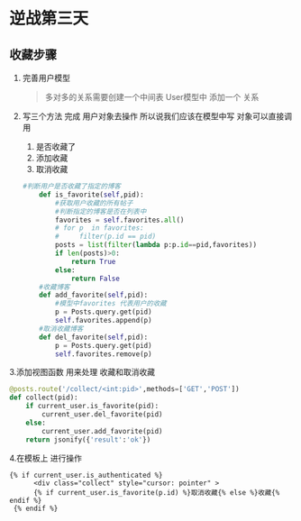 # 逆战第三天  

## 收藏步骤  

1. 完善用户模型   

   > 多对多的关系需要创建一个中间表    User模型中 添加一个 关系 

2. 写三个方法 完成   用户对象去操作 所以说我们应该在模型中写  对象可以直接调用

   1. 是否收藏了  
   2. 添加收藏 
   3. 取消收藏 

   ```python
   #判断用户是否收藏了指定的博客
       def is_favorite(self,pid):
           #获取用户收藏的所有帖子
           #判断指定的博客是否在列表中
           favorites = self.favorites.all()
           # for p  in favorites:
           #     filter(p.id == pid)
           posts = list(filter(lambda p:p.id==pid,favorites))
           if len(posts)>0:
               return True
           else:
               return False
       #收藏博客
       def add_favorite(self,pid):
           #模型中favorites 代表用户的收藏
           p = Posts.query.get(pid)
           self.favorites.append(p)
       #取消收藏博客
       def del_favorite(self,pid):
           p = Posts.query.get(pid)
           self.favorites.remove(p)
   ```

   

3.添加视图函数 用来处理 收藏和取消收藏  

```python
@posts.route('/collect/<int:pid>',methods=['GET','POST'])
def collect(pid):
    if current_user.is_favorite(pid):
        current_user.del_favorite(pid)
    else:
        current_user.add_favorite(pid)
    return jsonify({'result':'ok'})
```

4.在模板上 进行操作 

```
{% if current_user.is_authenticated %}
      <div class="collect" style="cursor: pointer" >
      {% if current_user.is_favorite(p.id) %}取消收藏{% else %}收藏{% endif %}
 {% endif %}
```













